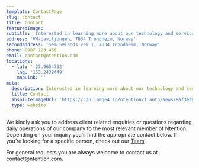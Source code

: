 ```yaml
---
template: ContactPage
slug: contact
title: Contact
featuredImage: 
subtitle: 'Interested in learning more about our technology and services? Our entire team is available for discussion to ensure you are receiving the best information possible. We are here to help!'
address: 'VM-paviljongen, 7034 Trondheim, Norway'
secondaddress: 'Sem Sælands vei 1, 7034 Trondheim, Norway'
phone: 0987 123 456
email: contact@ntention.com
locations:
  - lat: '-27.9654732'
    lng: '153.2432449'
    mapLink: ''
meta:
  description: Interested in learning more about our technology and services? Our entire team is available for discussion to ensure you are receiving the best information possible. We are here to help!
  title: Contact
  absoluteImageUrl: 'https://cdn.image4.io/ntention/f_auto/News/8af3e96d-450b-4b90-8acb-ea72786a55d5.Jpeg'
  type: website
---
```


We kindly ask you to address client related enquiries or questions regarding daily operations of our company to the most relevant member of Ntention. Depending on your inquiry you’ll find the appropriate contact below. If you’re looking for a specific person, check out our <a href="about/#team">Team</a>.

For general requests you are always welcome to contact us at <a href="mailto:contact@ntention.com">contact@ntention.com</a>.
